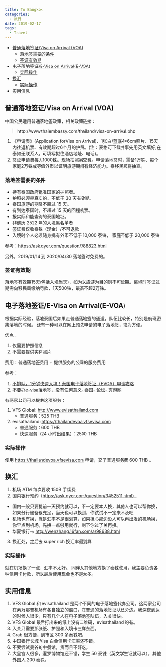 ```yaml
---
title: To Bangkok
categories:
  - 旅行
date: 2019-02-17
tags:
  - Travel
---
```


- [普通落地签证/Visa on Arrival (VOA)](#普通落地签证visa-on-arrival-voa)
  - [落地签需要的条件](#落地签需要的条件)
  - [签证有效期](#签证有效期)
- [电子落地签证/E-Visa on Arrival(E-VOA)](#电子落地签证e-visa-on-arrivale-voa)
  - [实际操作](#实际操作)
- [换汇](#换汇)
  - [实际操作](#实际操作-1)
- [实用信息](#实用信息)

## 普通落地签证/Visa on Arrival (VOA)

中国公民适用普通落地签政策，相关政策链接：
> http://www.thaiembassy.com/thailand/visa-on-arrival.php

1. 《申请表》(Application forVisa on Arrival)、1张白/蓝底4*6cm照片、15天内往返机票、有效期超过6个月的护照。(注：表格可下载并事先用英文填好;在泰如无联系人，可填写拟住酒店地址、电话)。
2. 签证申请费每人1000铢。现场拍照另交费。申请落地签时，需备1万铢、每个家庭2万铢或等值外币以证明旅游期间有经济能力。泰移民官将抽查。

### 落地签需要的条件

- 持有泰国政府批准国家的护照者。
- 护照必须是真实的，不低于 30 天有效期。
- 泰国旅游的期限不超过 15 天。
- 有到达泰国时，不超过 15 天的回程机票。
- 报实际和能查询的泰国地址。
- 非佛历 2522 年的入境黑名单者
- 签证费仅收泰铢（现金）/不可退款
- 入境时个人必须随身携有外币不低于 10,000 泰铢， 家庭不低于 20,000 泰铢

参考：https://ask.qyer.com/question/788823.html

另外，2019/01/14 到 2020/04/30 落地签时免费的。

### 签证有效期

落地签有效期15天(包括入境当天)，如为以旅游为目的则不可延期。离境时签证过期需向移民局缴纳罚款，1天500铢，最高不超2万铢。

## 电子落地签证/E-Visa on Arrival(E-VOA)

根据实际经验，落地泰国后如果走普通落地签的通道，队伍比较长，特别是航班密集落地的时候。
还有一种可以在网上预先申请的电子落地签，较为方便。

优点：

1. 仅需要护照信息
2. 不需要提供实体照片

费用：普通落地签费用 + 提供服务的公司的服务费用

参考：

1. [不排队，1分钟快速入境！泰国电子落地签证（EVOA）申请攻略](https://zhuanlan.zhihu.com/p/50974628)
2. [不要办e-visa落地签，没有任何意义- 泰国- 论坛- 穷游网](https://bbs.qyer.com/thread-3104742-1.html)

有两家公司可以提供这项服务：

1. VFS Global: http://www.evisathailand.com
   - 普通服务：525 THB
2. evisathailand: https://thailandevoa.vfsevisa.com
   - 普通服务：600 THB
   - 快速服务（24 小时出结果）：2500 THB

### 实际操作

使用 https://thailandevoa.vfsevisa.com 申请，交了普通服务费 600 THB 。

## 换汇

1. 机场 ATM 每次要收 150B 手续费
2. 国内银行预约（https://ask.qyer.com/question/3452511.html）
  - 国内一般只要提前一天预约就可以，不一定要本人换，其他人也可以帮你换，如果分行储备很充足，当天也可以换到，你试试不一定来不及吧
  - 机场也有换，就是汇率不是很划算，如果担心那边没人可以再出发的机场换，你早点到机场，先换一点够用就行，剩下你过了关再换。
  - 华夏银行卡 http://wenzhang.16fan.com/a/98638.html
3. 换汇处，之后去 super rich 换汇率最划算

### 实际操作

就在机场换了一点，汇率不太好。
同伴从其他地方换了泰铢使用，我主要负责各种信用卡付款，所以最后使用现金也不是太多。

## 实用信息

1. VFS Global 和 evisathailand 是两个不同的电子落地签代办公司。这两家公司在素万那普机场有各自独立的窗口，在普通的落地签证队伍旁边。我深夜到达的时候人很少，只有几个人在电子落地签队伍，入关很快。
2. VFS Global 最后打出来的纸上没有二维码，evisathailand 的有。
3. 入关只需要那张纸、护照和入境卡三样东西。
4. Grab 很方便，到市区 300 多泰铢吧。
5. 中国银行长城 Visa 白金信用卡汇率还不错。
6. 不要尝试曼谷的中餐馆，贵而且不好吃。
7. 大皇宫人很多，暹罗博物馆还不错，学生 50 泰铢（英文学生证就可以），其他外国人 200 泰铢。